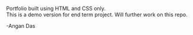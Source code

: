Portfolio built using HTML and CSS only. <br>
This is a demo version for end term project. Will further work on this repo.<br>



-Angan Das
